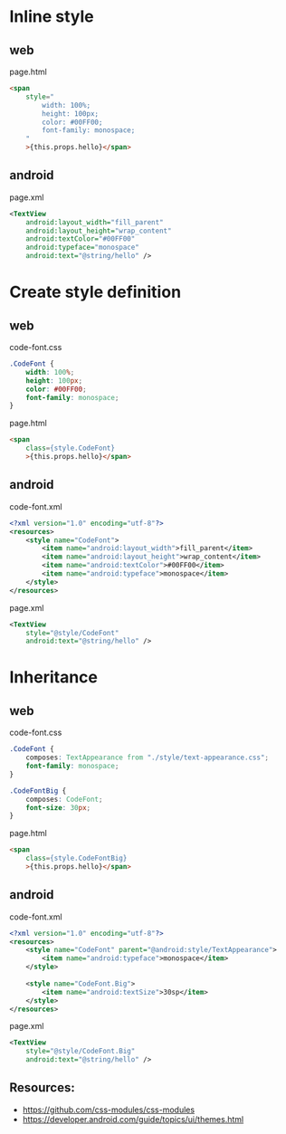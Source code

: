 # Inline style
## web
page.html
```html
<span
	style="
		width: 100%;
		height: 100px;
		color: #00FF00;
		font-family: monospace;
	"
	>{this.props.hello}</span>
```

## android
page.xml
```xml
<TextView
    android:layout_width="fill_parent"
    android:layout_height="wrap_content"
    android:textColor="#00FF00"
    android:typeface="monospace"
    android:text="@string/hello" />
```

# Create style definition
## web
code-font.css
```css
.CodeFont {
	width: 100%;
	height: 100px;
	color: #00FF00;
	font-family: monospace;
}
```

page.html
```html
<span 
	class={style.CodeFont}
	>{this.props.hello}</span>
```

## android
code-font.xml
```xml
<?xml version="1.0" encoding="utf-8"?>
<resources>
    <style name="CodeFont">
        <item name="android:layout_width">fill_parent</item>
        <item name="android:layout_height">wrap_content</item>
        <item name="android:textColor">#00FF00</item>
        <item name="android:typeface">monospace</item>
    </style>
</resources>
```

page.xml
```xml
<TextView
    style="@style/CodeFont"
    android:text="@string/hello" />
```	
	
# Inheritance
## web
code-font.css
```css
.CodeFont {
	composes: TextAppearance from "./style/text-appearance.css";
	font-family: monospace;
}

.CodeFontBig {
	composes: CodeFont;
	font-size: 30px;	
}
```

page.html
```html
<span 
	class={style.CodeFontBig}
	>{this.props.hello}</span>
```

## android
code-font.xml
```xml
<?xml version="1.0" encoding="utf-8"?>
<resources>
    <style name="CodeFont" parent="@android:style/TextAppearance">
        <item name="android:typeface">monospace</item>
    </style>
	
	<style name="CodeFont.Big">
        <item name="android:textSize">30sp</item>
    </style>
</resources>
```

page.xml
```xml
<TextView
    style="@style/CodeFont.Big"
    android:text="@string/hello" />
```	

## Resources:
- https://github.com/css-modules/css-modules
- https://developer.android.com/guide/topics/ui/themes.html